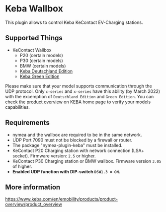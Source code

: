 # Keba Wallbox

This plugin allows to control Keba KeContact EV-Charging stations. 

## Supported Things

* KeContact Wallbox
	* P20 (certain models)
	* P30 (certain models)
	* BMW (certain models)
	* [Keba Deutschland Edition](https://a.storyblok.com/f/40131/x/fc59dc7bf7/datenblatt_deutschland_edition.pdf)
	* [Keba Green Edition](https://keba.com/download/x/7ec5b6e96f/121218_dbde.pdf)

Please make sure that your model supports communication through the UDP protocol.
Only `c-series` and `x-series` have this ability (by March 2022) with the excemption of `Deutschland Edition` and `Green Edition`. 
You can check the [product overview](https://www.keba.com/download/x/21634787f7/kecontact-p30_productoverview_en.pdf) on KEBA home page to verify your models capabilities.

## Requirements

* nymea and the wallbox are required to be in the same network. 
* UDP Port 7090 must not be blocked by a firewall or router.
* The package "nymea-plugin-keba" must be installed.
* KeContact P20 Charging station with network connection (LSA+  socket). Firmware version: `2.5` or higher.
* KeContact P30 Charging station or BMW  wallbox. Firmware version `3.05` of higher.
* **Enabled UDP function with DIP-switch `DSW1.3 = ON`.**

## More information

https://www.keba.com/en/emobility/products/product-overview/product_overview

